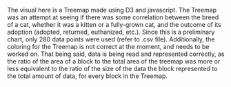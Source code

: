 The visual here is a Treemap made using D3 and javascript. The Treemap was an attempt at seeing if there was some correlation
between the breed of a cat, whether it was a kitten or a fully-grown cat, and the outcome of its adoption (adopted, returned,
euthanized, etc.). Since this is a preliminary chart, only 280 data points were used (refer to .csv file). Additionally, the
coloring for the Treemap is not correct at the moment, and needs to be worked on. That being said, data is being read and
represented correctly, as the ratio of the area of a block to the total area of the treemap was more or less equivalent to the
ratio of the size of the data the block represented to the total amount of data, for every block in the Treemap.